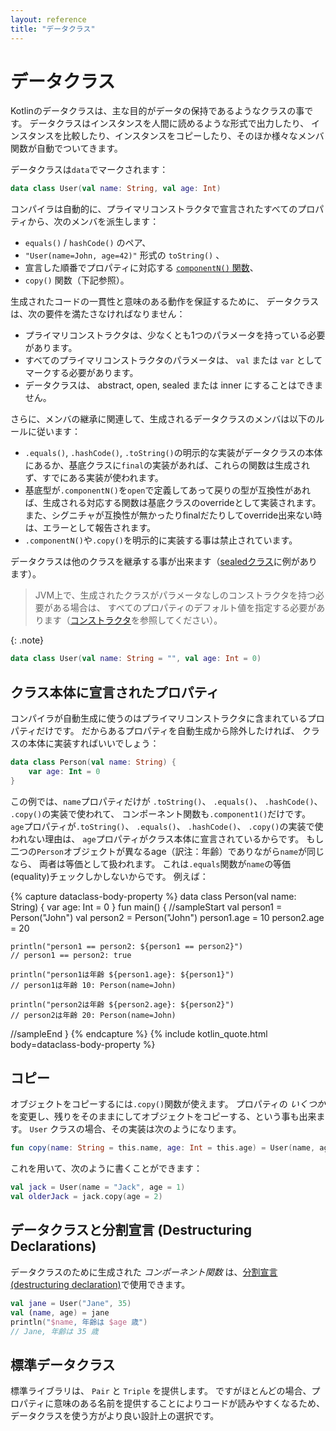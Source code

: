 ```yaml
---
layout: reference
title: "データクラス"
---
```

# データクラス

Kotlinのデータクラスは、主な目的がデータの保持であるようなクラスの事です。
データクラスはインスタンスを人間に読めるような形式で出力したり、
インスタンスを比較したり、インスタンスをコピーしたり、そのほか様々なメンバ関数が自動でついてきます。

データクラスは`data`でマークされます：

<!--original
Data classes in Kotlin are classes whose main purpose is to hold data. Data classes come automatically with additional
member functions that allow you to print an instance to readable output, compare instances, copy instances, and more.
Data classes are marked with `data`:
-->
 
``` kotlin
data class User(val name: String, val age: Int)
```

<!--original
``` kotlin
data class User(val name: String, val age: Int)
```
-->

コンパイラは自動的に、プライマリコンストラクタで宣言されたすべてのプロパティから、次のメンバを派生します：

<!--original
The compiler automatically derives the following members from all properties declared in the primary constructor:
-->
  
  * `equals()` / `hashCode()` のペア、
  * `"User(name=John, age=42)"` 形式の `toString()` 、
  * 宣言した順番でプロパティに対応する [`componentN()` 関数](destructuring-declarations.md)、
  * `copy()` 関数（下記参照）。

<!--original
  * `equals()`/`hashCode()` pair, 
  * `toString()` of the form `"User(name=John, age=42)"`,
  * [`componentN()` functions](multi-declarations.html) corresponding to the properties in their order of declaration,
  * `copy()` function (see below).
-->
  

生成されたコードの一貫性と意味のある動作を保証するために、
データクラスは、次の要件を満たさなければなりません：

<!--original
To ensure consistency and meaningful behavior of the generated code, data classes have to fulfil the following requirements:
-->

  * プライマリコンストラクタは、少なくとも1つのパラメータを持っている必要があります。
  * すべてのプライマリコンストラクタのパラメータは、 `val` または `var` としてマークする必要があります。
  * データクラスは、 abstract, open, sealed または inner にすることはできません。

<!--original
  * The primary constructor needs to have at least one parameter;
  * All primary constructor parameters need to be marked as `val` or `var`;
  * Data classes cannot be abstract, open, sealed or inner;
-->

さらに、メンバの継承に関連して、生成されるデータクラスのメンバは以下のルールに従います：

* `.equals()`, `.hashCode()`, `.toString()`の明示的な実装がデータクラスの本体にあるか、基底クラスに`final`の実装があれば、これらの関数は生成されず、すでにある実装が使われます。
* 基底型が`.componentN()`を`open`で定義してあって戻りの型が互換性があれば、生成される対応する関数は基底クラスのoverrideとして実装されます。また、シグニチャが互換性が無かったりfinalだたりしてoverride出来ない時は、エラーとして報告されます。
* `.componentN()`や`.copy()`を明示的に実装する事は禁止されています。

<!--original
* If there are explicit implementations of `.equals()`, `.hashCode()`, or `.toString()` in the data class body or
  `final` implementations in a superclass, then these functions are not generated, and the existing
  implementations are used.
* If a supertype has `.componentN()` functions that are `open` and return compatible types, the
  corresponding functions are generated for the data class and override those of the supertype. If the functions of the
  supertype cannot be overridden due to incompatible signatures or due to their being final, an error is reported.
* Providing explicit implementations for the `.componentN()` and `.copy()` functions is not allowed.
-->


データクラスは他のクラスを継承する事が出来ます（[sealedクラス](sealed-classes.md)に例があります）。



> JVM上で、生成されたクラスがパラメータなしのコンストラクタを持つ必要がある場合は、
> すべてのプロパティのデフォルト値を指定する必要があります（[コンストラクタ](classes.md#コンストラクタ)を参照してください）。
>
{: .note}

``` kotlin
data class User(val name: String = "", val age: Int = 0)
```

## クラス本体に宣言されたプロパティ

コンパイラが自動生成に使うのはプライマリコンストラクタに含まれているプロパティだけです。
だからあるプロパティを自動生成から除外したければ、
クラスの本体に実装すればいいでしょう：

```kotlin
data class Person(val name: String) {
    var age: Int = 0
}
```


<!--
The compiler only uses the properties defined inside the primary constructor for the automatically generated
functions. To exclude a property from the generated implementations, declare it inside the class body:
-->

この例では、`name`プロパティだけが `.toString()`、 `.equals()`、 `.hashCode()`、 `.copy()`の実装で使われて、
コンポーネント関数も`.component1()`だけです。
`age`プロパティが`.toString()`、 `.equals()`、 `.hashCode()`、 `.copy()`の実装で使われない理由は、
`age`プロパティがクラス本体に宣言されているからです。
もし二つの`Person`オブジェクトが異なるage（訳注：年齢）でありながら`name`が同じなら、
両者は等価として扱われます。
これは`.equals`関数が`name`の等価(equality)チェックしかしないからです。
例えば：

<!--
In this example, only the `name` property can be used inside the `.toString()`, `.equals()`, `.hashCode()`, and `.copy()` implementations,
and there is only one component function `.component1()`. The `age` property can't be used inside the `.toString()`, 
`.equals()`, `.hashCode()`, and `.copy()` implementations because it's declared inside the class body. If two `Person` 
objects have different ages but the same `name`, then they are treated as equal. This is because the `.equals()` function
can only check for equality of the `name` property. For example:
-->

{% capture dataclass-body-property %}
data class Person(val name: String) {
    var age: Int = 0
}
fun main() {
//sampleStart
    val person1 = Person("John")
    val person2 = Person("John")
    person1.age = 10
    person2.age = 20

    println("person1 == person2: ${person1 == person2}")
    // person1 == person2: true
  
    println("person1は年齢 ${person1.age}: ${person1}")
    // person1は年齢 10: Person(name=John)
  
    println("person2は年齢 ${person2.age}: ${person2}")
    // person2は年齢 20: Person(name=John)
//sampleEnd
}
{% endcapture %}
{% include kotlin_quote.html body=dataclass-body-property %}


## コピー

オブジェクトをコピーするには`.copy()`関数が使えます。
プロパティの _いくつか_ を変更し、残りをそのままにしてオブジェクトをコピーする、という事も出来ます。
`User` クラスの場合、その実装は次のようになります。

<!--original
Use the `.copy()` function to copy an object, allowing you to alter _some_ of its properties while keeping the rest unchanged. The implementation of this function for the `User` class above would be as follows:
-->

``` kotlin
fun copy(name: String = this.name, age: Int = this.age) = User(name, age)     
```     

<!--original
``` kotlin
fun copy(name: String = this.name, age: Int = this.age) = User(name, age)     
```     
-->

これを用いて、次のように書くことができます：

<!--original
This allows us to write
-->

``` kotlin
val jack = User(name = "Jack", age = 1)
val olderJack = jack.copy(age = 2)
```

<!--original
``` kotlin
val jack = User(name = "Jack", age = 1)
val olderJack = jack.copy(age = 2)
```
-->

## データクラスと分割宣言 (Destructuring Declarations)

<!--original
## Data Classes and Destructuring Declarations
-->

データクラスのために生成された _コンポーネント関数_ は、[分割宣言(destructuring declaration)](destructuring-declarations.md)で使用できます。

<!--original
_Component functions_ generated for data classes make it possible to use them in [destructuring declarations](destructuring-declarations.md):
-->

``` kotlin
val jane = User("Jane", 35)
val (name, age) = jane
println("$name, 年齢は $age 歳") 
// Jane, 年齢は 35 歳
```

<!--original
``` kotlin
val jane = User("Jane", 35)
val (name, age) = jane
println("$name, $age years of age") 
// Jane, 35 years of age
```
-->

## 標準データクラス

<!--original
## Standard Data Classes
-->

標準ライブラリは、 `Pair` と `Triple` を提供します。
ですがほとんどの場合、プロパティに意味のある名前を提供することによりコードが読みやすくなるため、
データクラスを使う方がより良い設計上の選択です。

<!--original
The standard library provides the `Pair` and `Triple` classes. In most cases, though, named data classes are a better design choice
because they make the code easier to read by providing meaningful names for the properties.
-->